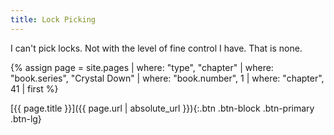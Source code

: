 ```yaml
---
title: Lock Picking
---
```

I can't pick locks. Not with the level of fine control I have. That is none.

{% assign page = site.pages
  | where: "type", "chapter"
  | where: "book.series", "Crystal Down"
  | where: "book.number", 1
  | where: "chapter", 41
  | first %}

[{{ page.title }}]({{ page.url | absolute_url }}){:.btn .btn-block .btn-primary .btn-lg}
<!--more-->
